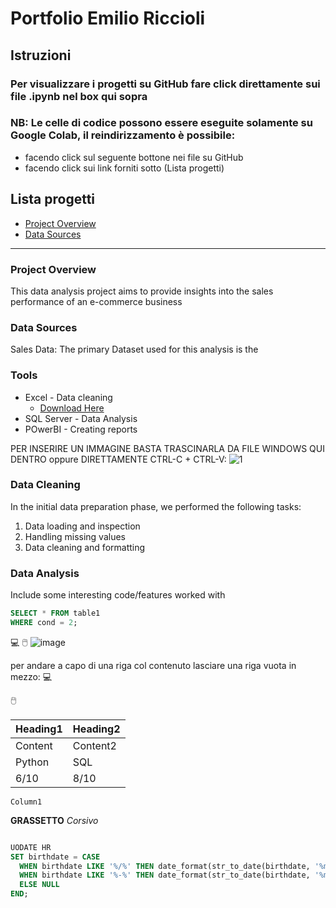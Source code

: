 # Portfolio Emilio Riccioli

## Istruzioni
### Per visualizzare i progetti su GitHub fare click direttamente sui file .ipynb nel box qui sopra

### NB: Le celle di codice possono essere eseguite solamente su Google Colab, il reindirizzamento è possibile:
  - facendo click sul seguente bottone nei file su GitHub
  - facendo click sui link forniti sotto (Lista progetti)



## Lista progetti
- [Project Overview](#project-overview)
- [Data Sources](#data-sources)

---

### Project Overview
This data analysis project aims to provide insights into the sales performance of an e-commerce business

### Data Sources
Sales Data: The primary Dataset used for this analysis is the 

### Tools
- Excel - Data cleaning
  - [Download Here](https://www.youtube.com/watch?v=0N9xekdKCwk) 
- SQL Server - Data Analysis
- POwerBI - Creating reports

PER INSERIRE UN IMMAGINE BASTA TRASCINARLA DA FILE WINDOWS QUI DENTRO oppure DIRETTAMENTE CTRL-C + CTRL-V:
![1](https://github.com/user-attachments/assets/00cdb764-b082-4978-a19c-a044b8e9fb11)


### Data Cleaning
In the initial data preparation phase, we performed the following tasks:
1. Data loading and inspection
2. Handling missing values
3. Data cleaning and formatting

### Data Analysis
Include some interesting code/features worked with

```sql
SELECT * FROM table1
WHERE cond = 2;
```

💻
🖱️
![image](https://github.com/user-attachments/assets/a383db4a-084b-49d4-b39e-06e2a384066e)

per andare a capo di una riga col contenuto lasciare una riga vuota in mezzo:
💻

🖱️



|Heading1|Heading2|
|--------|--------|
|Content|Content2|
|Python|SQL|
|6/10|8/10|

`Column1`

**GRASSETTO**
*Corsivo*


```sql
```

```sql
UODATE HR
SET birthdate = CASE
  WHEN birthdate LIKE '%/%' THEN date_format(str_to_date(birthdate, '%m/%d/%Y'), '%Y-%m-%d')
  WHEN birthdate LIKE '%-%' THEN date_format(str_to_date(birthdate, '%m-%d-%Y'), '%Y-%m-%d')
  ELSE NULL
END;
```

```sql

```
